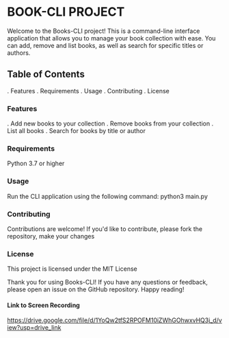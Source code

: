 # BOOK-CLI PROJECT

Welcome to the Books-CLI project! This is a command-line interface application that allows you to manage your book collection with ease. You can add, remove and list books, as well as search for specific titles or authors.

## Table of Contents
. Features
. Requirements
. Usage
. Contributing
. License

### Features
. Add new books to your collection
. Remove books from your collection
. List all books
. Search for books by title or author

### Requirements
Python 3.7 or higher

### Usage
Run the CLI application using the following command:
python3 main.py

### Contributing
Contributions are welcome! If you'd like to contribute, please fork the repository, make your changes

### License
This project is licensed under the MIT License

Thank you for using Books-CLI! If you have any questions or feedback, please open an issue on the GitHub repository. Happy reading!

#### Link to Screen Recording
https://drive.google.com/file/d/1YoQw2tfS2RPOFM10iZWhGOhwxvHQ3j_d/view?usp=drive_link